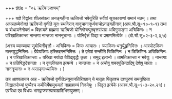 +++
title = "०६ ऋत्विग्लक्षणम्"

+++
यज्ञे विद्वांसः शीलसंपन्ना अनङ्गहीना ऋत्विजो भवेयुरिति सर्वेषां सूत्रकाराणां समानं मतम् । तथा आपस्तम्बेनोक्तं ऋत्विजो वृणीते यूनः स्थविरान् वानूचानानूर्ध्ववाचोऽनङ्गहीनान् (आप.श्रौ.सू=१०-१-१) तथा च बोधायनेनोक्तं = विज्ञायते ब्राह्मणा ऋत्विजो योनिगोत्रश्रुतवृत्तसंपन्ना अविगुणाङ्गा अत्रिकिणः । न परिखातिक्रान्ता नान्तगा नान्तजा नाननूचानाः । योनिर्वृत्तं विद्या च प्रमाणमित्येके । (बो.श्रौ.सू=२-३-२,३,७)

[अस्य व्याख्यायां सुबोधिनीवृत्तौ - अत्रिकिणः = किणः आघातः । ज्याकिणः धनुर्युद्धनिमित्तः । आस्पोटकिणः मल्लयुद्धनिमित्तः । ग्रैवेयकिणः हस्तिदमननिमित्तः । ते एतेषां सन्तीति त्रिकिणिनः । न त्रिकिणिनः अत्रिकिणिनः । न परिखातिक्रान्ताः = परिखा मर्यादा त्रैविद्यवृद्धैः कृता । समुद्र इत्यन्ये । तामतिक्रान्ता न भवेयुः । नान्तगाः = न प्रतिषिद्धदेशगताः । न वृषलीपतय इत्यन्ये । नान्तजाः = न अन्तेषु शबरपुलिन्दादिषु देशेषु जाताः । नाननूचानाः = न असाङ्गाध्यायिनः । ]

तत्र आश्वलायन आह - ऋत्विजो वृणीतेऽन्यूनानतिरिक्तान् ये मातृतः पितृतश्च दशपुरुषं समनुष्ठिता विद्यातपोभ्यां पुण्यैश्च कर्मभिर्येषामुभयतो नाब्राह्मण्यं निनयेयुः । पितृत इत्येके (आश्व.श्रौ.सू=९-३-२०.२१)। एवंविधा एव विधयः भारद्वाजसत्याषाढादिभिरप्युक्तम् ।
